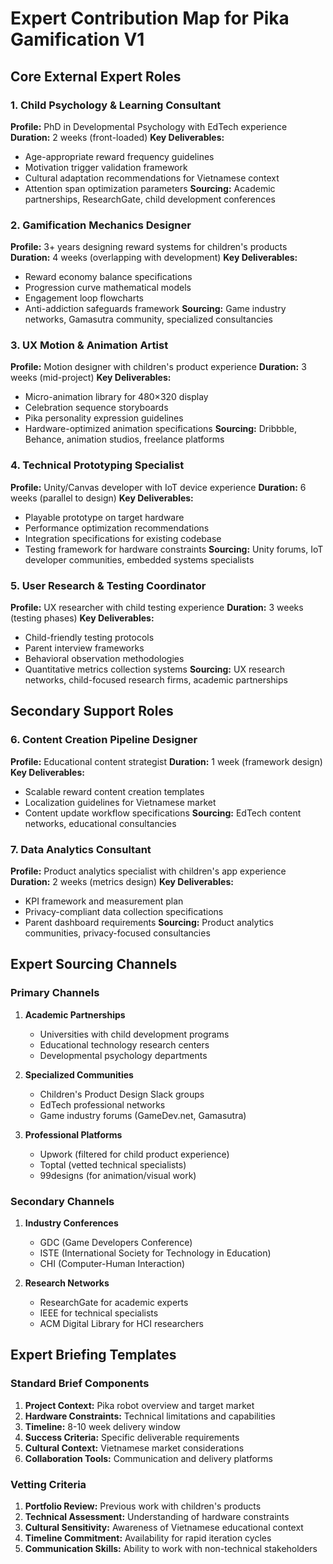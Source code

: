 # Expert Contribution Map for Pika Gamification V1

## Core External Expert Roles

### 1. Child Psychology & Learning Consultant
**Profile:** PhD in Developmental Psychology with EdTech experience
**Duration:** 2 weeks (front-loaded)
**Key Deliverables:**
- Age-appropriate reward frequency guidelines
- Motivation trigger validation framework
- Cultural adaptation recommendations for Vietnamese context
- Attention span optimization parameters
**Sourcing:** Academic partnerships, ResearchGate, child development conferences

### 2. Gamification Mechanics Designer
**Profile:** 3+ years designing reward systems for children's products
**Duration:** 4 weeks (overlapping with development)
**Key Deliverables:**
- Reward economy balance specifications
- Progression curve mathematical models
- Engagement loop flowcharts
- Anti-addiction safeguards framework
**Sourcing:** Game industry networks, Gamasutra community, specialized consultancies

### 3. UX Motion & Animation Artist
**Profile:** Motion designer with children's product experience
**Duration:** 3 weeks (mid-project)
**Key Deliverables:**
- Micro-animation library for 480×320 display
- Celebration sequence storyboards
- Pika personality expression guidelines
- Hardware-optimized animation specifications
**Sourcing:** Dribbble, Behance, animation studios, freelance platforms

### 4. Technical Prototyping Specialist
**Profile:** Unity/Canvas developer with IoT device experience
**Duration:** 6 weeks (parallel to design)
**Key Deliverables:**
- Playable prototype on target hardware
- Performance optimization recommendations
- Integration specifications for existing codebase
- Testing framework for hardware constraints
**Sourcing:** Unity forums, IoT developer communities, embedded systems specialists

### 5. User Research & Testing Coordinator
**Profile:** UX researcher with child testing experience
**Duration:** 3 weeks (testing phases)
**Key Deliverables:**
- Child-friendly testing protocols
- Parent interview frameworks
- Behavioral observation methodologies
- Quantitative metrics collection systems
**Sourcing:** UX research networks, child-focused research firms, academic partnerships

## Secondary Support Roles

### 6. Content Creation Pipeline Designer
**Profile:** Educational content strategist
**Duration:** 1 week (framework design)
**Key Deliverables:**
- Scalable reward content creation templates
- Localization guidelines for Vietnamese market
- Content update workflow specifications
**Sourcing:** EdTech content networks, educational consultancies

### 7. Data Analytics Consultant
**Profile:** Product analytics specialist with children's app experience
**Duration:** 2 weeks (metrics design)
**Key Deliverables:**
- KPI framework and measurement plan
- Privacy-compliant data collection specifications
- Parent dashboard requirements
**Sourcing:** Product analytics communities, privacy-focused consultancies

## Expert Sourcing Channels

### Primary Channels
1. **Academic Partnerships**
   - Universities with child development programs
   - Educational technology research centers
   - Developmental psychology departments

2. **Specialized Communities**
   - Children's Product Design Slack groups
   - EdTech professional networks
   - Game industry forums (GameDev.net, Gamasutra)

3. **Professional Platforms**
   - Upwork (filtered for child product experience)
   - Toptal (vetted technical specialists)
   - 99designs (for animation/visual work)

### Secondary Channels
1. **Industry Conferences**
   - GDC (Game Developers Conference)
   - ISTE (International Society for Technology in Education)
   - CHI (Computer-Human Interaction)

2. **Research Networks**
   - ResearchGate for academic experts
   - IEEE for technical specialists
   - ACM Digital Library for HCI researchers

## Expert Briefing Templates

### Standard Brief Components
1. **Project Context:** Pika robot overview and target market
2. **Hardware Constraints:** Technical limitations and capabilities
3. **Timeline:** 8-10 week delivery window
4. **Success Criteria:** Specific deliverable requirements
5. **Cultural Context:** Vietnamese market considerations
6. **Collaboration Tools:** Communication and delivery platforms

### Vetting Criteria
1. **Portfolio Review:** Previous work with children's products
2. **Technical Assessment:** Understanding of hardware constraints
3. **Cultural Sensitivity:** Awareness of Vietnamese educational context
4. **Timeline Commitment:** Availability for rapid iteration cycles
5. **Communication Skills:** Ability to work with non-technical stakeholders

